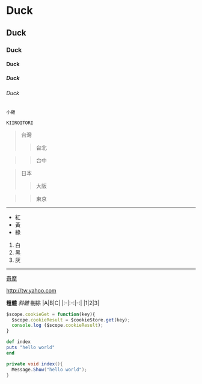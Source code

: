 # Duck
## Duck
### Duck
#### Duck
##### Duck
###### Duck

`小雞`
```
KIIROITORI
```

>台灣
>>台北

>>台中

>日本
>>大阪

>>東京
---
- 紅
- 黃
- 綠
1. 白
2. 黑
3. 灰
***
[奇摩](http://tw.yahoo.com)

<http://tw.yahoo.com>

**粗體**
*斜體*
~~刪除~~
|A|B|C|
|:-|:-:|-:|
|1|2|3|

```js
$scope.cookieGet = function(key){
  $scope.cookieResult = $cookieStore.get(key);
  console.log ($scope.cookieResult);
}
```
```ruby
def index
puts "hello world"
end
```
``` csharp
private void index(){
  Message.Show("hello world");
}
```
